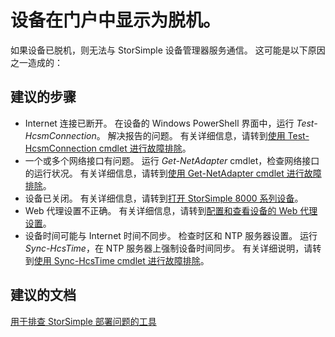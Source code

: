 <properties
    pageTitle="My device appears offline in the portal"
    description="设备在门户中显示为脱机"
    service="microsoft.storsimple"
    resource="managers"
    authors="anbacker"
    displayOrder="3"
    selfHelpType="resource"
    supportTopicIds=""
    resourceTags="8000Series"
    productPesIds=""
    cloudEnvironments="public"
/>


# <a name="my-device-appears-offline-in-the-portal"></a>设备在门户中显示为脱机。

如果设备已脱机，则无法与 StorSimple 设备管理器服务通信。 这可能是以下原因之一造成的：

## <a name="recommended-steps"></a>**建议的步骤**

* Internet 连接已断开。 在设备的 Windows PowerShell 界面中，运行 *Test-HcsmConnection*。 解决报告的问题。 有关详细信息，请转到[使用 Test-HcsmConnection cmdlet 进行故障排除](https://docs.microsoft.com/azure/storsimple/storsimple-8000-troubleshoot-deployment#troubleshoot-with-the-test-hcsmconnection-cmdlet)。
* 一个或多个网络接口有问题。 运行 *Get-NetAdapter* cmdlet，检查网络接口的运行状况。 有关详细信息，请转到[使用 Get-NetAdapter cmdlet 进行故障排除](https://docs.microsoft.com/azure/storsimple/storsimple-8000-troubleshoot-deployment#troubleshoot-with-the-get-netadapter-cmdlet)。
* 设备已关闭。 有关详细信息，请转到[打开 StorSimple 8000 系列设备](https://docs.microsoft.com/azure/storsimple/storsimple-8000-turn-device-on-or-off)。
* Web 代理设置不正确。 有关详细信息，请转到[配置和查看设备的 Web 代理设置](https://docs.microsoft.com/azure/storsimple/storsimple-8000-configure-web-proxy)。
* 设备时间可能与 Internet 时间不同步。 检查时区和 NTP 服务器设置。 运行 *Sync-HcsTime*，在 NTP 服务器上强制设备时间同步。 有关详细说明，请转到[使用 Sync-HcsTime cmdlet 进行故障排除](https://docs.microsoft.com/azure/storsimple/storsimple-8000-troubleshoot-deployment#troubleshoot-with-the-sync-hcstime-cmdlet)。

## <a name="recommended-documents"></a>**建议的文档**

[用于排查 StorSimple 部署问题的工具](https://docs.microsoft.com/azure/storsimple/storsimple-8000-troubleshoot-deployment#tools-for-troubleshooting-storsimple-deployments)
